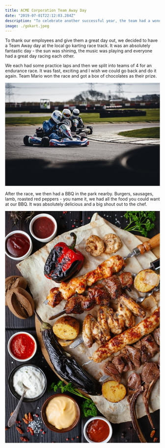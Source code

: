 ```yaml
---
title: ACME Corporation Team Away Day
date: "2019-07-01T22:12:03.284Z"
description: "To celebrate another successful year, the team had a wonderful away day that involved driving some go karts and eating a delicious BBQ in the sunshine."
image: ./gokart.jpeg
---
```


To thank our employees and give them a great day out, we decided to have a Team Away day at the local go karting race track. It was an absolutely fantastic day - the sun was shining, the music was playing and everyone had a great day racing each other. 

We each had some practice laps and then we split into teams of 4 for an endurance race. It was fast, exciting and I wish we could go back and do it again. Team Mario won the race and got a box of chocolates as their prize. 

![](./race.jpeg)

After the race, we then had a BBQ in the park nearby. Burgers, sausages, lamb, roasted red peppers - you name it, we had all the food you could want at our BBQ. It was absolutely delicious and a big shout out to the chef.

![](./bbq.jpeg)